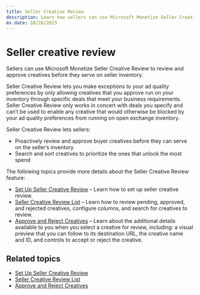 ```yaml
---
title: Seller Creative Review
description: Learn how sellers can use Microsoft Monetize Seller Creative Review to review and approve creatives before they serve on seller inventory, and search and sort creatives.
ms.date: 10/28/2023
---
```



# Seller creative review

Sellers can use Microsoft Monetize Seller Creative Review to review and approve creatives before they serve on seller inventory.

Seller Creative Review lets you make exceptions to your ad quality preferences by only allowing creatives that you approve run on your inventory through specific deals that meet your business requirements. Seller Creative Review only works in concert with deals you specify and can’t be used to enable any creative that would otherwise be blocked by your ad quality preferences from running on open exchange inventory.

Seller Creative Review lets sellers:

- Proactively review and approve buyer creatives before they can serve on the seller’s inventory
- Search and sort creatives to prioritize the ones that unlock the most spend

The following topics provide more details about the Seller Creative Review feature:

- [Set Up Seller Creative Review](set-up-seller-creative-review.md) – Learn how to set up seller creative review.
- [Seller Creative Review List](seller-creative-review-list.md) – Learn how to review pending, approved, and rejected creatives, configure columns, and search for creatives to review.
- [Approve and Reject Creatives](approve-and-reject-creatives.md) – Learn about the additional details available to you when you select a creative for review, including: a visual preview that you can follow to its destination URL, the creative name and ID, and controls to accept or reject the creative.

## Related topics

- [Set Up Seller Creative Review](set-up-seller-creative-review.md)
- [Seller Creative Review List](seller-creative-review-list.md)
- [Approve and Reject Creatives](approve-and-reject-creatives.md)
